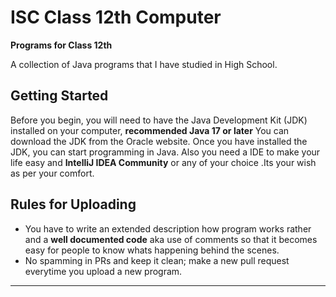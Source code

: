 # ISC Class 12th Computer 
 <strong> Programs for Class 12th  </strong>
 
A collection of Java programs that I have studied in High School.


## Getting Started

Before you begin, you will need to have the Java Development Kit (JDK) installed on your computer, **recommended Java 17 or later** You can download the JDK from the Oracle website. Once you have installed the JDK, you can start programming in Java.
Also you need a IDE to make your life easy and **IntelliJ IDEA Community** or any of your choice .Its your wish as per your comfort. 


## Rules for Uploading 
- You have to write an extended description how program works rather and a **well documented code** aka use of comments so that it becomes easy for people to know whats happening behind the scenes.
- No spamming in PRs and keep it clean; make a new pull request everytime you upload a new program. 
  

 -------

